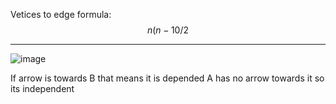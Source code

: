 Vetices to edge formula:
$$
n(n-10/2
$$

---

![image](https://github.com/user-attachments/assets/2d70f57e-39bd-4a72-96ed-ca6ec31f8924)

If arrow is towards B that means it is depended
A has no arrow towards it so its independent
